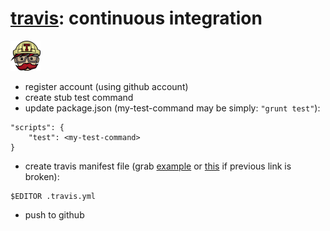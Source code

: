 # [travis](https://travis-ci.org/): continuous integration ##

![Travis-ci logo](../images/travis-small.png "travis-ci logo")

 - register account (using github account)
 - create stub test command
 - update package.json (my-test-command may be simply: `"grunt test"`):
```
"scripts": {
    "test": <my-test-command>
}
```
 - create travis manifest file (grab [example](files/.travis.yml) or [this](https://github.com/tkoomzaaskz/warsjawa-2014-webapps/blob/master/files/.travis.yml) if previous link is broken):
```
$EDITOR .travis.yml
```
 - push to github
